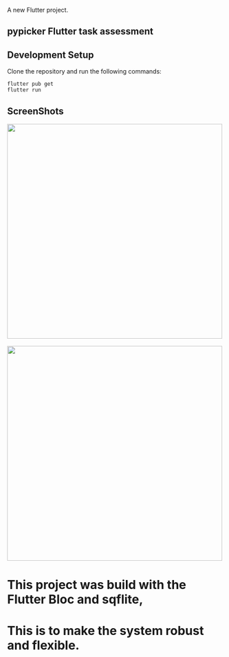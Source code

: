 A new Flutter project.

## pypicker Flutter task assessment



## Development Setup

Clone the repository and run the following commands:

```
flutter pub get
flutter run
```


## ScreenShots

<img src="assets/screenshot/Screenshot 2022-04-10 at 3.15.23 PM.png" height="500em" /> &nbsp; <img src="assets/screenshot/Screenshot 2022-04-10 at 3.15.47 PM.png" height="500em" />


# This project was build with the Flutter Bloc and sqflite, 
# This is to make the system robust and flexible.